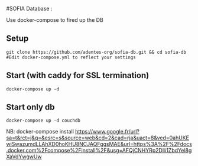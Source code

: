 #SOFIA Database :

Use docker-compose to fired up the DB

## Setup
```
git clone https://github.com/adentes-org/sofia-db.git && cd sofia-db
#Edit docker-compose.yml to reflect your settings
```
## Start (with caddy for SSL termination)

```
docker-compose up -d
```

## Start only db
```
docker-compose up -d couchdb
``` 
 
NB: docker-compose install  https://www.google.fr/url?sa=t&rct=j&q=&esrc=s&source=web&cd=2&cad=rja&uact=8&ved=0ahUKEwiSwazumdLLAhXD0hoKHU8NCJAQFggsMAE&url=https%3A%2F%2Fdocs.docker.com%2Fcompose%2Finstall%2F&usg=AFQjCNHYRp2Dlli1ZbdYel8gXaVdYwgwUw
